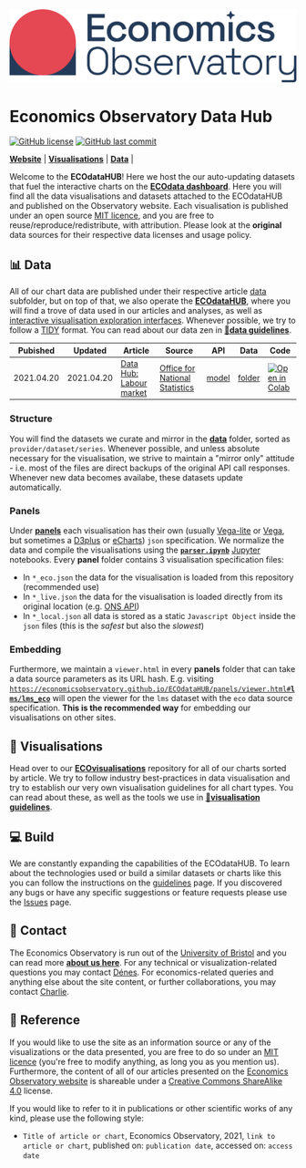 <div align="left"><img src="https://raw.githubusercontent.com/EconomicsObservatory/economicsobservatory.github.io/main/EO-Logo.png" width="800"/></div>

# Economics Observatory  Data Hub

[![GitHub license](https://img.shields.io/badge/license-MIT-blue.svg)](https://github.com/EconomicsObservatory/ECOvisualisations/blob/main/LICENSE)
[![GitHub last commit](https://img.shields.io/github/last-commit/EconomicsObservatory/ECOdataHUB?label=last%20update)](https://github.com/EconomicsObservatory/ECOdataHUB)

[**Website**](https://www.economicsobservatory.com/)
| [**Visualisations**](https://github.com/EconomicsObservatory/ECOvisualisations)
| [**Data**](https://github.com/EconomicsObservatory/ECOdataHUB)
|

Welcome to the **ECOdataHUB**! Here we host the our auto-updating datasets that fuel the interactive charts on the [**ECOdata dashboard**](https://economicsobservatory.github.io/ECOdataHUB/dashboard). Here you will find all the data visualisations and datasets attached to the ECOdataHUB and published on the Observatory website. Each visualisation is published under an open source [MIT licence](LICENSE), and you are free to reuse/reproduce/redistribute, with attribution. Please look at the **original** data sources for their respective data licenses and usage policy.

## 📊 Data

All of our chart data are published under their respective article [data ](https://github.com/EconomicsObservatory/ECOvisualisations/tree/main/articles/2021-04-14-a-year-in-the-uk-labour-market-whats-happened-over-the-coronavirus-pandemic/data) subfolder, but on top of that, we also operate the **[ECOdataHUB](https://github.com/EconomicsObservatory/ecodatahub)**, where you will find a trove of data used in our articles and analyses, as well as [interactive visualisation exploration interfaces](https://economicsobservatory.github.io/ECOdataHUB/dashboard). Whenever possible, we try to follow a [TIDY](http://vita.had.co.nz/papers/tidy-data.pdf) format. You can read about our data zen in [**📐data guidelines**](https://github.com/EconomicsObservatory/ECOdataHUB/tree/main/guidelines).  

Pubished | Updated | Article | Source | API | Data | Code
--- | --- | --- | --- | --- | --- | ---
2021.04.20 | 2021.04.20 | [Data Hub: Labour market](https://www.economicsobservatory.com/data-hub-labour-market) | [Office for National Statistics](https://www.ons.gov.uk/employmentandlabourmarket/peopleinwork/employmentandemployeetypes/bulletins/uklabourmarket/april2021) | [model](https://api.ons.gov.uk/timeseries/mgsx/dataset/lms/data)| [folder](/datasets/ons/lms) | [![Open in Colab](https://colab.research.google.com/assets/colab-badge.svg)](https://colab.research.google.com/github/economicsobservatory/ecodatahub/blob/main/parser.ipynb)

### Structure

You will find the datasets we curate and mirror in the [**data**](/data) folder, sorted as `provider/dataset/series`. Whenever possible, and unless absolute necessary for the visualisation, we strive to maintain a "mirror only" attitude - i.e. most of the files are direct backups of the original API call responses. Whenever new data becomes availabe, these datasets update automatically.

### Panels

Under **[panels](/panels)** each visualisation has their own (usually [Vega-lite](https://vega.github.io/vega-lite/) or [Vega](http://vega.github.io/), but sometimes a [D3plus](http://d3plus.org/) or [eCharts](https://echarts.apache.org/)) `json` specification. We normalize the data and compile the visualisations using the [**`parser.ipynb`**](/panels/lms/parser.ipynb) [Jupyter](https://jupyter.org/) notebooks. Every **panel** folder contains 3 visualisation specification files:

- In `*_eco.json` the data for the visualisation is loaded from this repository (recommended use)
- In `*_live.json` the data for the visualisation is loaded directly from its original location (e.g. [ONS API](https://developer.ons.gov.uk/)) 
- In `*_local.json` all data is stored as a static `Javascript Object` inside the `json` files (this is the *safest* but also the *slowest*)

### Embedding

Furthermore, we maintain a `viewer.html` in every **panels** folder that can take a data source parameters as its URL hash. E.g. visiting [`https://economicsobservatory.github.io/ECOdataHUB/panels/viewer.html#`**`lms/lms_eco`**](https://economicsobservatory.github.io/ECOdataHUB/panels/viewer.html#lms/lms_eco) will open the viewer for the `lms` dataset with the `eco` data source specification. **This is the recommended way** for embedding our visualisations on other sites.

## 🌌 Visualisations

Head over to our **[ECOvisualisations](https://github.com/EconomicsObservatory/ecovisualisations)** repository for all of our charts sorted by article. We try to follow industry best-practices in data visualisation and try to establish our very own visualisation guidelines for all chart types. You can read about these, as well as the tools we use in [**📐visualisation guidelines**](https://github.com/EconomicsObservatory/ECOvisualisations/tree/main/guidelines).  

## 💻 Build

We are constantly expanding the capabilities of the ECOdataHUB. To learn about the technologies used or build a similar datasets or charts like this you can follow the instructions on the [guidelines](/guidelines) page. If you discovered any bugs or have any specific suggestions or feature requests please use the [Issues](https://github.com/EconomicsObservatory/ECOdataHUB/issues) page.

## 📧 Contact

The Economics Observatory is run out of the [University of Bristol](https://www.bristol.ac.uk/) and you can read more **[about us here](https://www.economicsobservatory.com/about)**. For any technical or visualization-related questions you may contact [Dénes](mailto:d.csala@lancaster.ac.uk). For economics-related queries and anything else about the site content, or further collaborations, you may contact [Charlie](mailto:charlie.meyrick@bristol.ac.uk).

## 📰 Reference

If you would like to use the site as an information source or any of the visualizations or the data presented, you are free to do so under an [MIT licence](LICENSE) (you're free to modify anything, as long you as you mention us). Furthermore, the content of all of our articles presented on the [Economics Observatory website](https://www.economicsobservatory.com/about) is shareable under a [Creative Commons ShareAlike 4.0](http://creativecommons.org/licenses/by-sa/4.0/) license.  

If you would like to refer to it in publications or other scientific works of any kind, please use the following style:

 - `Title of article or chart`, Economics Observatory, 2021, `link to article or chart`, published on: `publication date`, accessed on: `access date`
